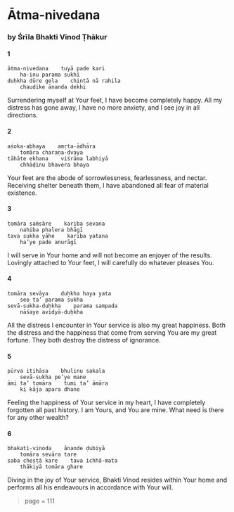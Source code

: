 # Ātma-nivedana

### by Śrīla Bhakti Vinod Ṭhākur

#### 1

    ātma-nivedana    tuyā pade kari
        ha-inu parama sukhī
    duḥkha dūre gela    chintā nā rahila
        chaudike ānanda dekhi

Surrendering myself at Your feet, I have become completely happy. All my distress has gone away, I have no more anxiety, and I see joy in all directions.

#### 2

    aśoka-abhaya    amṛta-ādhāra
        tomāra charaṇa-dvaya
    tāhāte ekhana    viśrāma labhiyā
        chhāḍinu bhavera bhaya

Your feet are the abode of sorrowlessness, fearlessness, and nectar. Receiving shelter beneath them, I have abandoned all fear of material existence.

#### 3

    tomāra saṁsāre    kariba sevana
        nahiba phalera bhāgī
    tava sukha yāhe    kariba yatana
        ha’ye pade anurāgī

I will serve in Your home and will not become an enjoyer of the results. Lovingly attached to Your feet, I will carefully do whatever pleases You.

#### 4

    tomāra sevāya    duḥkha haya yata
        seo ta’ parama sukha
    sevā-sukha-duḥkha    parama sampada
        nāśaye avidyā-duḥkha

All the distress I encounter in Your service is also my great happiness. Both the distress and the happiness that come from serving You are my great fortune. They both destroy the distress of ignorance.

#### 5

    pūrva itihāsa    bhulinu sakala
        sevā-sukha pe’ye mane
    āmi ta’ tomāra    tumi ta’ āmāra
        ki kāja apara dhane

Feeling the happiness of Your service in my heart, I have completely forgotten all past history. I am Yours, and You are mine. What need is there for any other wealth?

#### 6

    bhakati-vinoda    ānande ḍubiyā
        tomāra sevāra tare
    saba cheṣṭā kare    tava ichhā-mata
        thākiyā tomāra ghare

Diving in the joy of Your service, Bhakti Vinod resides within Your home and performs all his endeavours in accordance with Your will.


> page = 111
